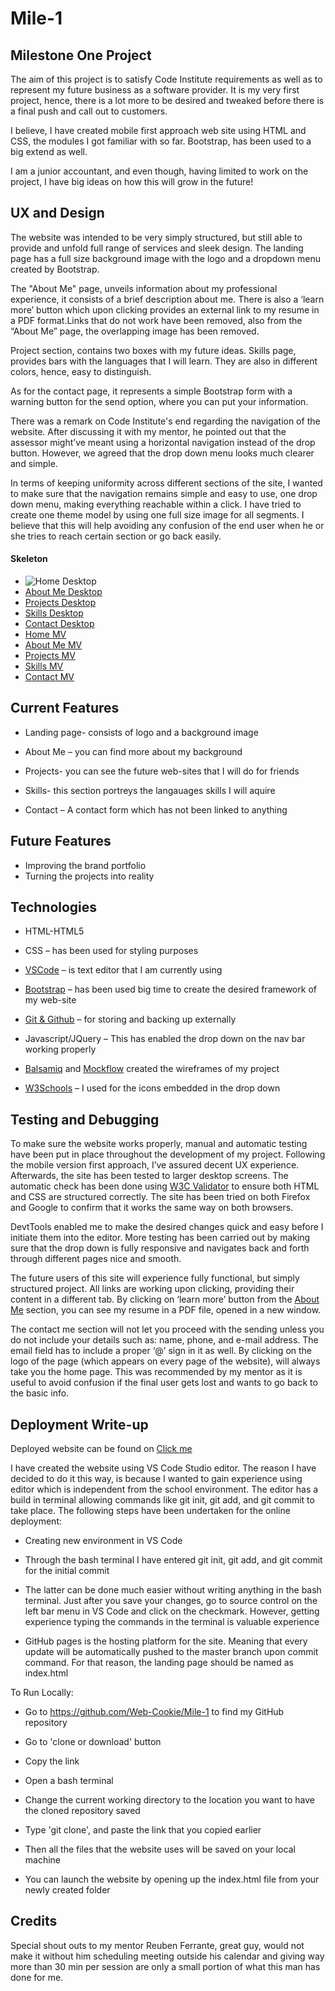# Mile-1

## Milestone One Project

The aim of this project is to satisfy Code Institute requirements as well as to represent my future business as a software provider. It is my very first project, hence, there is a lot more to be desired and tweaked before there is a final push and call out to customers. 

I believe, I have created mobile first approach web site using HTML and CSS, the modules I got familiar with so far. Bootstrap, has been used to a big extend as well. 

I am a junior accountant, and even though, having limited to work on the project, I have big ideas on how this will grow in the future!


## UX and Design

The website was intended to be very simply structured, but still able to provide and unfold full range of services and sleek design. The landing page has a full size background image with the logo and a dropdown menu created by Bootstrap. 

The "About Me" page, unveils information about my professional experience, it consists of a brief description about me. There is also a ‘learn more’ button which upon clicking provides an external link to my resume in a PDF format.Links that do not work have been removed, also from the “About Me” page, the overlapping image has been removed.

Project section, contains two boxes with my future ideas. Skills page, provides bars with the languages that I will learn. They are also in different colors, hence, easy to distinguish.

As for the contact page, it represents a simple Bootstrap form with a warning button for the send option, where you can put your information.

There was a remark on Code Institute's end regarding the navigation of the website. After discussing it with my mentor, he pointed out that the assessor might’ve meant using a horizontal navigation instead of the drop button. However, we agreed that the drop down menu looks much clearer and simple. 

In terms of keeping uniformity across different sections of the site, I wanted to make sure that the navigation remains simple and easy to use, one drop down menu, making everything reachable within a click. I have tried to create one theme model by using one full size image for all segments. I believe that this will help avoiding any confusion of the end user when he or she tries to reach certain section or go back easily.
 
 
 #### Skeleton

* ![Home Desktop](../wireframes/desktop_home.png)
* [About Me Desktop](desktop_about.png)
* [Projects Desktop](desktop_projects.png)
* [Skills Desktop](desktop_skills.png)
* [Contact Desktop](desktop_contact.png)
* [Home MV](mv_home.png)
* [About Me MV](mv_about_me.png)
* [Projects MV](mv_projects.png)
* [Skills MV](mv_skills.png)
* [Contact MV](mv_contact.png)


## Current Features

*	Landing page- consists of logo and a background image

*	About Me – you can find more about my background

*	Projects- you can see the future web-sites that I will do for friends 

*	Skills- this section portreys the langauages skills I will aquire

*	Contact – A contact form which has not been linked to anything

## Future Features

*	Improving the brand portfolio
* Turning the projects into reality 

## Technologies

*	HTML-HTML5

*	CSS – has been used for styling purposes

*	[VSCode](https://code.visualstudio.com/) – is text editor that I am currently using

*	[Bootstrap](https://getbootstrap.com/) – has been used big time to create the desired framework of my web-site

*	[Git & Github](https://github.com/) – for storing and backing up externally 

*	Javascript/JQuery – This has enabled the drop down on the nav bar working properly

*	[Balsamiq](https://balsamiq.com/) and [Mockflow](https://www.mockflow.com/) created the wireframes of my project

*	[W3Schools](https://www.w3schools.com/) – I used for the icons embedded in the drop down

## Testing and Debugging 

To make sure the website works properly, manual and automatic testing have been put in place throughout the development of my project. Following the mobile version first approach, I’ve assured decent UX experience. Afterwards, the site has been tested to larger desktop screens. The automatic check has been done using [W3C Validator](https://validator.w3.org/) to ensure both HTML and CSS are structured correctly. The site has been tried on both Firefox and Google to confirm that it works the same way on both browsers.

DevtTools enabled me to make the desired changes quick and easy before I initiate them into the editor.
More testing has been carried out by making sure that the drop down is fully responsive and navigates back and forth through different pages nice and smooth. 

 The future users of this site will experience fully functional, but simply structured project. All links are working upon clicking, providing their content in a different tab. By clicking on ‘learn more’ button from the [About Me](file:///C:/Users/Lozi/Mile-1/Mile-1/about.html) section, you can see my resume in a PDF file, opened in a new window.

The contact me section will not let you proceed with the sending unless you do not include your details such as: name, phone, and e-mail address. The email field has to include a proper ‘@’ sign in it as well. 
By clicking on the logo of the page (which appears on every page of the website), will always take you the home page. This was recommended by my mentor as it is useful to avoid confusion if the final user gets lost and wants to go back to the basic info.


## Deployment Write-up

Deployed website can be found on [Click me](file:///C:/Users/Lozi/Mile-1/Mile-1/index.html)

I have created the website using VS Code Studio editor. The reason I have decided to do it this way, is because I wanted to gain experience using editor which is independent from the school environment. The editor has a build in terminal allowing commands like git init, git add, and git commit to take place. The following steps have been undertaken for the online deployment:

*	Creating new environment in VS Code

*	Through the bash terminal I have entered git init, git add, and git commit for the initial commit

*	The latter can be done much easier without writing anything in the bash terminal. Just after you save your changes, go to source control on the left bar menu in VS Code and click on the checkmark. However, getting experience typing the commands in the terminal is valuable experience

* GitHub pages is the hosting platform for the site. Meaning that every update will be automatically pushed to the master branch upon commit command. For that reason, the landing page should be named as index.html

To Run Locally:

* Go to https://github.com/Web-Cookie/Mile-1 to find my GitHub repository

* Go to 'clone or download' button

* Copy the link

* Open a bash terminal 

* Change the current working directory to the location you want to have the cloned repository saved

* Type 'git clone', and paste the link that you copied earlier

*	Then all the files that the website uses will be saved on your local machine

* You can launch the website by opening up the index.html file from your newly created folder

## Credits

Special shout outs to my mentor Reuben Ferrante, great guy, would not make it without him scheduling meeting outside his calendar and giving way more than 30 min per session are only a small portion of what this man has done for me.

 



